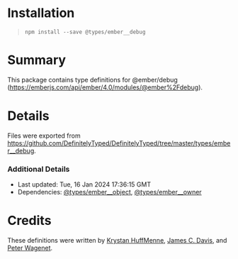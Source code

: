 # Installation
> `npm install --save @types/ember__debug`

# Summary
This package contains type definitions for @ember/debug (https://emberjs.com/api/ember/4.0/modules/@ember%2Fdebug).

# Details
Files were exported from https://github.com/DefinitelyTyped/DefinitelyTyped/tree/master/types/ember__debug.

### Additional Details
 * Last updated: Tue, 16 Jan 2024 17:36:15 GMT
 * Dependencies: [@types/ember__object](https://npmjs.com/package/@types/ember__object), [@types/ember__owner](https://npmjs.com/package/@types/ember__owner)

# Credits
These definitions were written by [Krystan HuffMenne](https://github.com/gitKrystan), [James C. Davis](https://github.com/jamescdavis), and [Peter Wagenet](https://github.com/wagenet).
